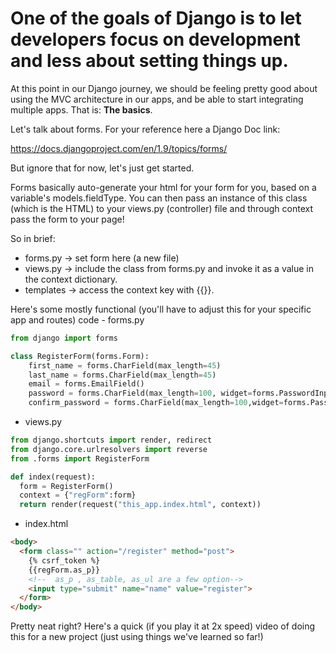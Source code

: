 # One of the goals of Django is to let developers focus on development and less about setting things up.

At this point in our Django journey, we should be feeling pretty good about using the MVC architecture in our apps, and be able to start integrating multiple apps. That is: **The basics**.

Let's talk about forms.  For your reference here a Django Doc link:

https://docs.djangoproject.com/en/1.9/topics/forms/

But ignore that for now, let's just get started.

Forms basically auto-generate your html for your form for you, based on a variable's models.fieldType.  You can then pass an instance of this class (which is the HTML) to your views.py (controller) file and through context pass the form to your page!

So in brief:
- forms.py -> set form here (a new file)
- views.py -> include the class from forms.py and invoke it as a value in the context dictionary.
- templates -> access the context key with {{}}.

Here's some mostly functional (you'll have to adjust this for your specific app and routes) code - forms.py
```python
from django import forms

class RegisterForm(forms.Form):
    first_name = forms.CharField(max_length=45)
    last_name = forms.CharField(max_length=45)
    email = forms.EmailField()
    password = forms.CharField(max_length=100, widget=forms.PasswordInput)
    confirm_password = forms.CharField(max_length=100,widget=forms.PasswordInput)
```

- views.py
```python
from django.shortcuts import render, redirect
from django.core.urlresolvers import reverse
from .forms import RegisterForm

def index(request):
  form = RegisterForm()
  context = {"regForm":form}
  return render(request("this_app.index.html", context))
```

- index.html
```html
<body>
  <form class="" action="/register" method="post">
    {% csrf_token %}
    {{regForm.as_p}}
    <!--  as_p , as_table, as_ul are a few option-->
    <input type="submit" name="name" value="register">
  </form>
</body>
```

Pretty neat right?  Here's a quick (if you play it at 2x speed) video of doing this for a new project (just using things we've learned so far!)
